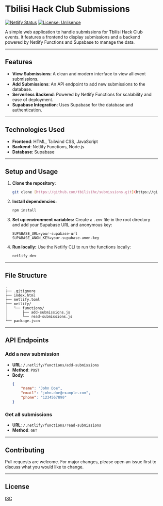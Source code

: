 # Tbilisi Hack Club Submissions

[![Netlify Status](https://api.netlify.com/api/v1/badges/a1b2c3d4-e5f6-4a5b-9c8d-7e6f5g4h3i2j/deploy-status)](https://app.netlify.com/sites/your-site-name/deploys)
[![License: Unlisence](https://img.shields.io/badge/License-Unlicense-blue.svg)](https://opensource.org/licenses/Unlicense)

A simple web application to handle submissions for Tbilisi Hack Club events. It features a frontend to display submissions and a backend powered by Netlify Functions and Supabase to manage the data.

---

## Features

-   **View Submissions**: A clean and modern interface to view all event submissions.
-   **Add Submissions**: An API endpoint to add new submissions to the database.
-   **Serverless Backend**: Powered by Netlify Functions for scalability and ease of deployment.
-   **Supabase Integration**: Uses Supabase for the database and authentication.

---

## Technologies Used

-   **Frontend**: HTML, Tailwind CSS, JavaScript
-   **Backend**: Netlify Functions, Node.js
-   **Database**: Supabase

---

## Setup and Usage

1.  **Clone the repository:**
    ```bash
    git clone [https://github.com/tbilisihc/submissions.git](https://github.com/tbilisihc/submissions.git)
    ```
2.  **Install dependencies:**
    ```bash
    npm install
    ```
3.  **Set up environment variables:**
    Create a `.env` file in the root directory and add your Supabase URL and anonymous key:
    ```
    SUPABASE_URL=your-supabase-url
    SUPABASE_ANON_KEY=your-supabase-anon-key
    ```
4.  **Run locally:**
    Use the Netlify CLI to run the functions locally:
    ```bash
    netlify dev
    ```

---

## File Structure

```
.
├── .gitignore
├── index.html
├── netlify.toml
├── netlify/
│   └── functions/
│       ├── add-submissions.js
│       └── read-submissions.js
└── package.json
```

---

## API Endpoints

### Add a new submission

-   **URL**: `/.netlify/functions/add-submissions`
-   **Method**: `POST`
-   **Body**:
    ```json
    {
        "name": "John Doe",
        "email": "john.doe@example.com",
        "phone": "1234567890"
    }
    ```

### Get all submissions

-   **URL**: `/.netlify/functions/read-submissions`
-   **Method**: `GET`

---

## Contributing

Pull requests are welcome. For major changes, please open an issue first to discuss what you would like to change.

---

## License

[ISC](https://opensource.org/licenses/ISC)
